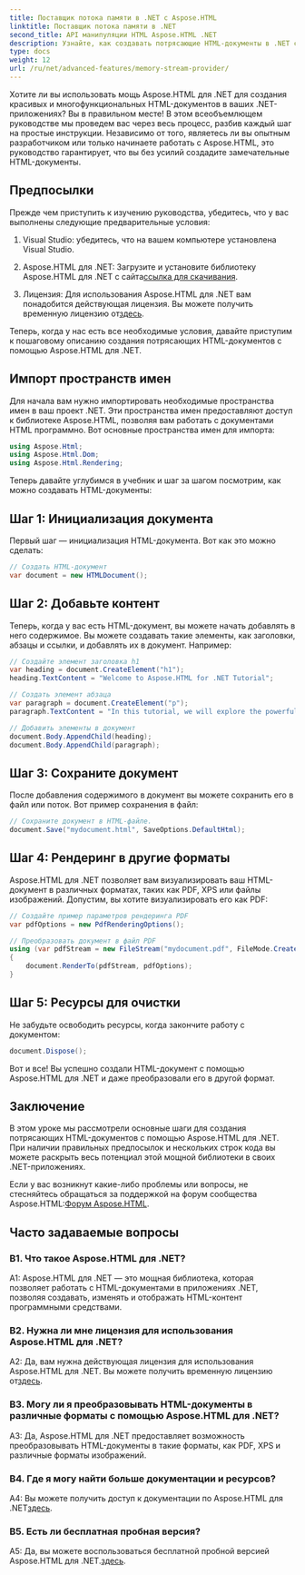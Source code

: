```yaml
---
title: Поставщик потока памяти в .NET с Aspose.HTML
linktitle: Поставщик потока памяти в .NET
second_title: API манипуляции HTML Aspose.HTML .NET
description: Узнайте, как создавать потрясающие HTML-документы в .NET с Aspose.HTML. Следуйте нашему пошаговому руководству и откройте для себя мощь манипуляции HTML.
type: docs
weight: 12
url: /ru/net/advanced-features/memory-stream-provider/
---
```


Хотите ли вы использовать мощь Aspose.HTML для .NET для создания красивых и многофункциональных HTML-документов в ваших .NET-приложениях? Вы в правильном месте! В этом всеобъемлющем руководстве мы проведем вас через весь процесс, разбив каждый шаг на простые инструкции. Независимо от того, являетесь ли вы опытным разработчиком или только начинаете работать с Aspose.HTML, это руководство гарантирует, что вы без усилий создадите замечательные HTML-документы.

## Предпосылки

Прежде чем приступить к изучению руководства, убедитесь, что у вас выполнены следующие предварительные условия:

1. Visual Studio: убедитесь, что на вашем компьютере установлена Visual Studio.

2.  Aspose.HTML для .NET: Загрузите и установите библиотеку Aspose.HTML для .NET с сайта[ссылка для скачивания](https://releases.aspose.com/html/net/).

3.  Лицензия: Для использования Aspose.HTML для .NET вам понадобится действующая лицензия. Вы можете получить временную лицензию от[здесь](https://purchase.aspose.com/temporary-license/).

Теперь, когда у нас есть все необходимые условия, давайте приступим к пошаговому описанию создания потрясающих HTML-документов с помощью Aspose.HTML для .NET.

## Импорт пространств имен

Для начала вам нужно импортировать необходимые пространства имен в ваш проект .NET. Эти пространства имен предоставляют доступ к библиотеке Aspose.HTML, позволяя вам работать с документами HTML программно. Вот основные пространства имен для импорта:

```csharp
using Aspose.Html;
using Aspose.Html.Dom;
using Aspose.Html.Rendering;
```

Теперь давайте углубимся в учебник и шаг за шагом посмотрим, как можно создавать HTML-документы:

## Шаг 1: Инициализация документа

Первый шаг — инициализация HTML-документа. Вот как это можно сделать:

```csharp
// Создать HTML-документ
var document = new HTMLDocument();
```

## Шаг 2: Добавьте контент

Теперь, когда у вас есть HTML-документ, вы можете начать добавлять в него содержимое. Вы можете создавать такие элементы, как заголовки, абзацы и ссылки, и добавлять их в документ. Например:

```csharp
// Создайте элемент заголовка h1
var heading = document.CreateElement("h1");
heading.TextContent = "Welcome to Aspose.HTML for .NET Tutorial";

// Создать элемент абзаца
var paragraph = document.CreateElement("p");
paragraph.TextContent = "In this tutorial, we will explore the powerful features of Aspose.HTML for .NET.";

// Добавить элементы в документ
document.Body.AppendChild(heading);
document.Body.AppendChild(paragraph);
```

## Шаг 3: Сохраните документ

После добавления содержимого в документ вы можете сохранить его в файл или поток. Вот пример сохранения в файл:

```csharp
// Сохраните документ в HTML-файле.
document.Save("mydocument.html", SaveOptions.DefaultHtml);
```

## Шаг 4: Рендеринг в другие форматы

Aspose.HTML для .NET позволяет вам визуализировать ваш HTML-документ в различных форматах, таких как PDF, XPS или файлы изображений. Допустим, вы хотите визуализировать его как PDF:

```csharp
// Создайте пример параметров рендеринга PDF
var pdfOptions = new PdfRenderingOptions();

// Преобразовать документ в файл PDF
using (var pdfStream = new FileStream("mydocument.pdf", FileMode.Create))
{
    document.RenderTo(pdfStream, pdfOptions);
}
```

## Шаг 5: Ресурсы для очистки

Не забудьте освободить ресурсы, когда закончите работу с документом:

```csharp
document.Dispose();
```

Вот и все! Вы успешно создали HTML-документ с помощью Aspose.HTML для .NET и даже преобразовали его в другой формат.

## Заключение

В этом уроке мы рассмотрели основные шаги для создания потрясающих HTML-документов с помощью Aspose.HTML для .NET. При наличии правильных предпосылок и нескольких строк кода вы можете раскрыть весь потенциал этой мощной библиотеки в своих .NET-приложениях.

 Если у вас возникнут какие-либо проблемы или вопросы, не стесняйтесь обращаться за поддержкой на форум сообщества Aspose.HTML:[Форум Aspose.HTML](https://forum.aspose.com/).

## Часто задаваемые вопросы

### В1. Что такое Aspose.HTML для .NET?

A1: Aspose.HTML для .NET — это мощная библиотека, которая позволяет работать с HTML-документами в приложениях .NET, позволяя создавать, изменять и отображать HTML-контент программными средствами.

### В2. Нужна ли мне лицензия для использования Aspose.HTML для .NET?

 A2: Да, вам нужна действующая лицензия для использования Aspose.HTML для .NET. Вы можете получить временную лицензию от[здесь](https://purchase.aspose.com/temporary-license/).

### В3. Могу ли я преобразовывать HTML-документы в различные форматы с помощью Aspose.HTML для .NET?

A3: Да, Aspose.HTML для .NET предоставляет возможность преобразовывать HTML-документы в такие форматы, как PDF, XPS и различные форматы изображений.

### В4. Где я могу найти больше документации и ресурсов?

 A4: Вы можете получить доступ к документации по Aspose.HTML для .NET[здесь](https://reference.aspose.com/html/net/).

### В5. Есть ли бесплатная пробная версия?

 A5: Да, вы можете воспользоваться бесплатной пробной версией Aspose.HTML для .NET.[здесь](https://releases.aspose.com/).
